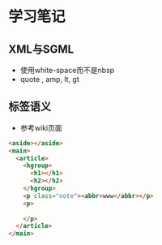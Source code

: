 # 学习笔记

## XML与SGML

* 使用white-space而不是nbsp
* quote , amp, lt, gt

## 标签语义

* 参考wiki页面

```html
<aside></aside>
<main> 
  <article>
    <hgroup>
      <h1></h1>
      <h2></h2>
    </hgroup>
    <p class="note"><abbr>www</abbr></p>
    <p>
      
    </p>
  </article>
</main>
```

